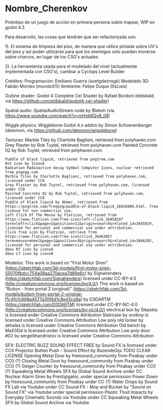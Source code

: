 # Nombre_Cherenkov

Prototipo de un juego de acción en primera persona sobre trapear, WIP en godot 4.3

Para desarrollo, las cosas que tendrán que ser refactorizada son:

1). El sistema de limpieza del piso, de manera que utilice pintada sobre UV's del piso y así poder utilizarse para que los enemigos sólo puedan moverse sobre charcos, en lugar de los CSG's actuales

2). La herramienta usada para el modelado del nivel (actualmente implementada con CSG's), cambiar a Cyclops Level Builder


Créditos:
Programación:  Emiliano Guerra (soetgdeznsgk)
Modelado 3D: Fabián Montes (movido51))
Ambiente: Felipe Duque (ItsLisis)

Outline shader:
    Godot 4 Complete Cel Shader by Rafael Bordoni (eldskald, via https://github.com/eldskald/godot4-cel-shader)

Spatial audio:
    SpatialAudioStream node by Blekoh (via https://www.youtube.com/watch?v=mHokBQyB_08)

Wiggle physics:
    Wigglebone Godot 4.x addon by Simon Schoenenberger (detomon, via https://github.com/detomon/wigglebone)


Texturas: 
    Marble Tiles by Charlotte Baglioni, retrieved from polyhaven.com
    Grey Plaster by Rob Tuytel, retrieved from polyhaven.com
    Painted Concrete 02 by Rob Tuytel, retrieved from polyhaven.com

    Puddle of black liquid, retrieved from pngtree.com
    Dot icon by Icons8
    Radiation Radioactive decay Symbol Computer Icons, nuclear retrieved from pngegg.com
    Marble Tiles by Charlotte Baglioni, retrieved from polyhaven.com, licensed under CC0
    Grey Plaster by Rob Tuytel, retrieved from polyhaven.com, licensed under CC0
    Painted Concrete 02 by Rob Tuytel, retrieved from polyhaven.com, licensed under CC0
    Puddle of black liquid by Ahmer, retrieved from https://pngtree.com/freepng/puddle-of-black-liquid_16010980.html, free license for non commercial use.
    Left Click Of The Mouse by Flaticon, retrieved from https://www.flaticon.com/free-icon/left-click_3645819?term=left+click&page=1&position=11&origin=search&related_id=3645819, licensed for personal and commercial use under attribution.
    Click free icon by Flaticon, retrieve from https://www.flaticon.com/free-icon/click_3646205?term=mouse+wheel&page=1&position=3&origin=search&related_id=3646205, licensed for personal and commercial use under attribution.
    Xbox RT icon by icons8
    Xbox LT icon by icons8

Modelos:
    This work is based on "First Motor Siren" (https://sketchfab.com/3d-models/first-motor-siren-55070fbdcc754a08aa270acea7d89e6c) by Signalrenders (https://sketchfab.com/Signalrenders) licensed under CC-BY-4.0 (http://creativecommons.org/licenses/by/4.0/)
    This work is based on "Button - from portal 2 (original)" (https://sketchfab.com/3d-models/button-from-portal-2-original-f1c4fcfc668a4577a30f4d1c8ed3ca9a) by D3DARTM (https://sketchfab.com/D3DARTM) licensed under CC-BY-NC-4.0 (http://creativecommons.org/licenses/by-nc/4.0/)
    electrical box by Slepskiy is licensed under Creative Commons Attribution
    Staircase by urolboy is licensed under Creative Commons Attribution
    Low poly old locker by akhalas is licensed under Creative Commons Attribution
    Old bench by MaX3Dd is licensed under Creative Commons Attribution
    Low poly door #02 by sergeilihandristov is licensed under Creative Commons Attribution

SFX:
    ELECTRIC BUZZ SOUND EFFECT FREE by Sound FX is licensed under CC0
    Projector Button Push - Sound Effect by RazendeGijs TODO CLEAR LICENSE
    Opening Metal Door by freesound_community from Pixabay under CC0 (?)
    Closing Metal Door by freesound_community from Pixabay under CC0 (?)
    Geiger Counter by freesound_community from Pixabay under CC0 (?)
    Squeaking Metal Wheels SFX by Global Sound Archive under CC
    Nuclear Alarm Siren by Prestigigator, under special permission
    Power Down by freesound_community from Pixabay under CC (?)
    Water Drops by Sound FX Lab via Youtube under CC
    Sound FX - Mop and Bucket by "Sound on Sound FX" via Youtube under special permission
    Plastic Thud Impacts by Everyday Cinematic Sounds via Youtube under CC
    Squeaking Metal Wheels SFX by Global Sound Archive via Youtube
